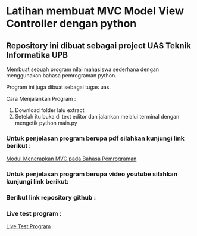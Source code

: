 # Latihan membuat MVC Model View Controller dengan python

## Repository ini dibuat sebagai project UAS Teknik Informatika UPB

Membuat sebuah program nilai mahasiswa sederhana dengan menggunakan bahasa pemrograman python.

Program ini juga dibuat sebagai tugas uas.

Cara Menjalankan Program :

1. Download folder lalu extract
2. Setelah itu buka di text editor dan jalankan melalui terminal dengan          mengetik python main.py

### Untuk penjelasan program berupa pdf silahkan kunjungi link berikut :

[Modul Menerapkan MVC pada Bahasa Pemrograman](https://drive.google.com/file/d/1yp0G6XL1bA33bTAm4NhnOOU9AqXGT47c/view?usp=share_link)

### Untuk penjelasan program berupa video youtube silahkan kunjungi link berikut:

### Berikut link repository github :

### Live test program :

[Live Test Program](https://replit.com/@Riska-HidayahHi/Menghitung-Nilai-Data-Mahasiswa)
